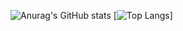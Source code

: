 
![Anurag's GitHub stats](https://github-readme-stats.vercel.app/api?username=LucaXiang&show_icons=true&theme=onedark)
[![Top Langs](https://github-readme-stats.vercel.app/api/top-langs/?username=anuraghazra&theme=onedark&hide=glsl,html,css)]
